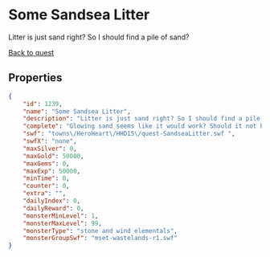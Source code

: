 # Some Sandsea Litter

Litter is just sand right? So I should find a pile of sand?

[Back to quest](../quests.md)

## Properties

```json
{
    "id": 1239,
    "name": "Some Sandsea Litter",
    "description": "Litter is just sand right? So I should find a pile of sand?",
    "complete": "Glowing sand seems like it would work? Should it not be glowing? Wait, the Sandsea is ALL sand? Why did I...ugh never mind.",
    "swf": "towns\/HeroHeart\/HHD15\/quest-SandseaLitter.swf ",
    "swfX": "none",
    "maxSilver": 0,
    "maxGold": 50000,
    "maxGems": 0,
    "maxExp": 50000,
    "minTime": 0,
    "counter": 0,
    "extra": "",
    "dailyIndex": 0,
    "dailyReward": 0,
    "monsterMinLevel": 1,
    "monsterMaxLevel": 99,
    "monsterType": "stone and wind elementals",
    "monsterGroupSwf": "mset-wastelands-r1.swf"
}
```

